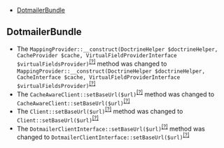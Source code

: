 - [DotmailerBundle](#dotmailerbundle)

DotmailerBundle
---------------
* The `MappingProvider::__construct(DoctrineHelper $doctrineHelper, CacheProvider $cache, VirtualFieldProviderInterface $virtualFieldsProvider)`<sup>[[?]](https://github.com/oroinc/OroCRMDotmailerBundle/tree/5.0.0/Provider/MappingProvider.php#L31 "Oro\Bundle\DotmailerBundle\Provider\MappingProvider")</sup> method was changed to `MappingProvider::__construct(DoctrineHelper $doctrineHelper, CacheInterface $cache, VirtualFieldProviderInterface $virtualFieldsProvider)`<sup>[[?]](https://github.com/oroinc/OroCRMDotmailerBundle/tree/5.1.0-alpha/Provider/MappingProvider.php#L25 "Oro\Bundle\DotmailerBundle\Provider\MappingProvider")</sup>
* The `CacheAwareClient::setBaseUrl($url)`<sup>[[?]](https://github.com/oroinc/OroCRMDotmailerBundle/tree/5.0.0/Provider/Transport/Rest/CacheAwareClient.php#L62 "Oro\Bundle\DotmailerBundle\Provider\Transport\Rest\CacheAwareClient")</sup> method was changed to `CacheAwareClient::setBaseUrl($url)`<sup>[[?]](https://github.com/oroinc/OroCRMDotmailerBundle/tree/5.1.0-alpha/Provider/Transport/Rest/CacheAwareClient.php#L54 "Oro\Bundle\DotmailerBundle\Provider\Transport\Rest\CacheAwareClient")</sup>
* The `Client::setBaseUrl($url)`<sup>[[?]](https://github.com/oroinc/OroCRMDotmailerBundle/tree/5.0.0/Provider/Transport/Rest/Client.php#L60 "Oro\Bundle\DotmailerBundle\Provider\Transport\Rest\Client")</sup> method was changed to `Client::setBaseUrl($url)`<sup>[[?]](https://github.com/oroinc/OroCRMDotmailerBundle/tree/5.1.0-alpha/Provider/Transport/Rest/Client.php#L57 "Oro\Bundle\DotmailerBundle\Provider\Transport\Rest\Client")</sup>
* The `DotmailerClientInterface::setBaseUrl($url)`<sup>[[?]](https://github.com/oroinc/OroCRMDotmailerBundle/tree/5.0.0/Provider/Transport/Rest/DotmailerClientInterface.php#L13 "Oro\Bundle\DotmailerBundle\Provider\Transport\Rest\DotmailerClientInterface")</sup> method was changed to `DotmailerClientInterface::setBaseUrl($url)`<sup>[[?]](https://github.com/oroinc/OroCRMDotmailerBundle/tree/5.1.0-alpha/Provider/Transport/Rest/DotmailerClientInterface.php#L13 "Oro\Bundle\DotmailerBundle\Provider\Transport\Rest\DotmailerClientInterface")</sup>

